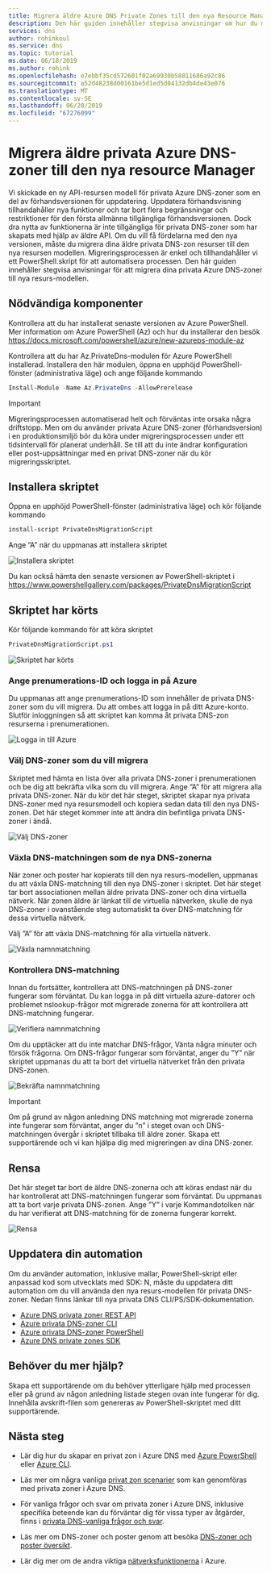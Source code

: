 ```yaml
---
title: Migrera äldre Azure DNS Private Zones till den nya Resource Manager
description: Den här guiden innehåller stegvisa anvisningar om hur du migrerar äldre privata DNS-zoner till senaste modellen
services: dns
author: rohinkoul
ms.service: dns
ms.topic: tutorial
ms.date: 06/18/2019
ms.author: rohink
ms.openlocfilehash: e7ebbf35cd572601f02a69930b58811686a92c86
ms.sourcegitcommit: a52d48238d00161be5d1ed5d04132db4de43e076
ms.translationtype: MT
ms.contentlocale: sv-SE
ms.lasthandoff: 06/20/2019
ms.locfileid: "67276099"
---
```

# <a name="migrating-legacy-azure-dns-private-zones-to-new-resource-model"></a>Migrera äldre privata Azure DNS-zoner till den nya resource Manager

Vi skickade en ny API-resursen modell för privata Azure DNS-zoner som en del av förhandsversionen för uppdatering. Uppdatera förhandsvisning tillhandahåller nya funktioner och tar bort flera begränsningar och restriktioner för den första allmänna tillgängliga förhandsversionen. Dock dra nytta av funktionerna är inte tillgängliga för privata DNS-zoner som har skapats med hjälp av äldre API. Om du vill få fördelarna med den nya versionen, måste du migrera dina äldre privata DNS-zon resurser till den nya resursen modellen. Migreringsprocessen är enkel och tillhandahåller vi ett PowerShell.skript för att automatisera processen. Den här guiden innehåller stegvisa anvisningar för att migrera dina privata Azure DNS-zoner till nya resurs-modellen.

## <a name="prerequisites"></a>Nödvändiga komponenter

Kontrollera att du har installerat senaste versionen av Azure PowerShell. Mer information om Azure PowerShell (Az) och hur du installerar den besök https://docs.microsoft.com/powershell/azure/new-azureps-module-az

Kontrollera att du har Az.PrivateDns-modulen för Azure PowerShell installerad. Installera den här modulen, öppna en upphöjd PowerShell-fönster (administrativa läge) och ange följande kommando

```powershell
Install-Module -Name Az.PrivateDns -AllowPrerelease
```

>[!IMPORTANT]
>Migreringsprocessen automatiserad helt och förväntas inte orsaka några driftstopp. Men om du använder privata Azure DNS-zoner (förhandsversion) i en produktionsmiljö bör du köra under migreringsprocessen under ett tidsintervall för planerat underhåll. Se till att du inte ändrar konfiguration eller post-uppsättningar med en privat DNS-zoner när du kör migreringsskriptet.

## <a name="installing-the-script"></a>Installera skriptet

Öppna en upphöjd PowerShell-fönster (administrativa läge) och kör följande kommando

```powershell
install-script PrivateDnsMigrationScript
```

Ange ”A” när du uppmanas att installera skriptet

![Installera skriptet](./media/private-dns-migration-guide/install-migration-script.png)

Du kan också hämta den senaste versionen av PowerShell-skriptet i https://www.powershellgallery.com/packages/PrivateDnsMigrationScript

## <a name="running-the-script"></a>Skriptet har körts

Kör följande kommando för att köra skriptet

```powershell
PrivateDnsMigrationScript.ps1
```

![Skriptet har körts](./media/private-dns-migration-guide/running-migration-script.png)

### <a name="enter-the-subscription-id-and-sign-in-to-azure"></a>Ange prenumerations-ID och logga in på Azure

Du uppmanas att ange prenumerations-ID som innehåller de privata DNS-zoner som du vill migrera. Du att ombes att logga in på ditt Azure-konto. Slutför inloggningen så att skriptet kan komma åt privata DNS-zon resurserna i prenumerationen.

![Logga in till Azure](./media/private-dns-migration-guide/login-migration-script.png)

### <a name="select-the-dns-zones-you-want-to-migrate"></a>Välj DNS-zoner som du vill migrera

Skriptet med hämta en lista över alla privata DNS-zoner i prenumerationen och be dig att bekräfta vilka som du vill migrera. Ange ”A” för att migrera alla privata DNS-zoner. När du kör det här steget, skriptet skapar nya privata DNS-zoner med nya resursmodell och kopiera sedan data till den nya DNS-zonen. Det här steget kommer inte att ändra din befintliga privata DNS-zoner i ändå.

![Välj DNS-zoner](./media/private-dns-migration-guide/migratezone-migration-script.png)

### <a name="switching-dns-resolution-to-the-new-dns-zones"></a>Växla DNS-matchningen som de nya DNS-zonerna

När zoner och poster har kopierats till den nya resurs-modellen, uppmanas du att växla DNS-matchning till den nya DNS-zoner i skriptet. Det här steget tar bort associationen mellan äldre privata DNS-zoner och dina virtuella nätverk. När zonen äldre är länkat till de virtuella nätverken, skulle de nya DNS-zoner i ovanstående steg automatiskt ta över DNS-matchning för dessa virtuella nätverk.

Välj ”A” för att växla DNS-matchning för alla virtuella nätverk.

![Växla namnmatchning](./media/private-dns-migration-guide/switchresolution-migration-script.png)

### <a name="verify-the-dns-resolution"></a>Kontrollera DNS-matchning

Innan du fortsätter, kontrollera att DNS-matchningen på DNS-zoner fungerar som förväntat. Du kan logga in på ditt virtuella azure-datorer och problemet nslookup-frågor mot migrerade zonerna för att kontrollera att DNS-matchning fungerar.

![Verifiera namnmatchning](./media/private-dns-migration-guide/verifyresolution-migration-script.png)

Om du upptäcker att du inte matchar DNS-frågor, Vänta några minuter och försök frågorna. Om DNS-frågor fungerar som förväntat, anger du ”Y” när skriptet uppmanas du att ta bort det virtuella nätverket från den privata DNS-zonen.

![Bekräfta namnmatchning](./media/private-dns-migration-guide/confirmresolution-migration-script.png)

>[!IMPORTANT]
>Om på grund av någon anledning DNS matchning mot migrerade zonerna inte fungerar som förväntat, anger du ”n” i steget ovan och DNS-matchningen övergår i skriptet tillbaka till äldre zoner. Skapa ett supportärende och vi kan hjälpa dig med migreringen av dina DNS-zoner.

## <a name="cleanup"></a>Rensa

Det här steget tar bort de äldre DNS-zonerna och att köras endast när du har kontrollerat att DNS-matchningen fungerar som förväntat. Du uppmanas att ta bort varje privata DNS-zonen. Ange ”Y” i varje Kommandotolken när du har verifierat att DNS-matchning för de zonerna fungerar korrekt.

![Rensa](./media/private-dns-migration-guide/cleanup-migration-script.png)

## <a name="update-your-automation"></a>Uppdatera din automation

Om du använder automation, inklusive mallar, PowerShell-skript eller anpassad kod som utvecklats med SDK: N, måste du uppdatera ditt automation om du vill använda den nya resurs-modellen för privata DNS-zoner. Nedan finns länkar till nya privata DNS CLI/PS/SDK-dokumentation.
* [Azure DNS privata zoner REST API](https://docs.microsoft.com/rest/api/dns/privatedns/privatezones)
* [Azure privata DNS-zoner CLI](https://docs.microsoft.com/cli/azure/ext/privatedns/network/private-dns?view=azure-cli-latest)
* [Azure privata DNS-zoner PowerShell](https://docs.microsoft.com/powershell/module/az.privatedns/?view=azps-2.3.2)
* [Azure DNS private zones SDK](https://docs.microsoft.com/dotnet/api/overview/azure/privatedns/management?view=azure-dotnet-preview)

## <a name="need-further-help"></a>Behöver du mer hjälp?

Skapa ett supportärende om du behöver ytterligare hjälp med processen eller på grund av någon anledning listade stegen ovan inte fungerar för dig. Innehålla avskrift-filen som genereras av PowerShell-skriptet med ditt supportärende.

## <a name="next-steps"></a>Nästa steg

* Lär dig hur du skapar en privat zon i Azure DNS med [Azure PowerShell](./private-dns-getstarted-powershell.md) eller [Azure CLI](./private-dns-getstarted-cli.md).

* Läs mer om några vanliga [privat zon scenarier](./private-dns-scenarios.md) som kan genomföras med privata zoner i Azure DNS.

* För vanliga frågor och svar om privata zoner i Azure DNS, inklusive specifika beteende kan du förväntar dig för vissa typer av åtgärder, finns i [privata DNS-vanliga frågor och svar](./dns-faq-private.md).

* Läs mer om DNS-zoner och poster genom att besöka [DNS-zoner och poster översikt](dns-zones-records.md).

* Lär dig mer om de andra viktiga [nätverksfunktionerna](../networking/networking-overview.md) i Azure.
